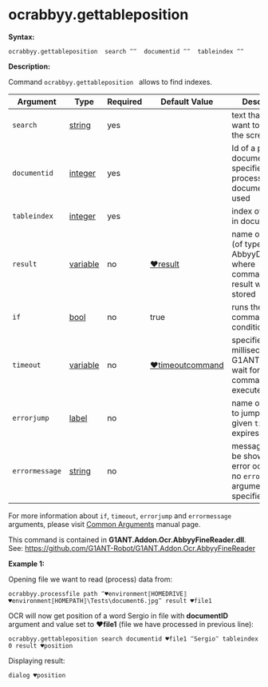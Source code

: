 # ocrabbyy.gettableposition

**Syntax:**

```G1ANT
ocrabbyy.gettableposition  search ‴‴  documentid ‴‴  tableindex ‴‴
```

**Description:**

Command `ocrabbyy.gettableposition ` allows to find indexes.

| Argument | Type | Required | Default Value | Description |
| -------- | ---- | -------- | ------------- | ----------- |
|`search`| [string](https://github.com/G1ANT-Robot/G1ANT.Manual/blob/master/G1ANT-Language/Structures/string.md) | yes |  | text that you want to find in the screen |
|`documentid`| [integer](https://github.com/G1ANT-Robot/G1ANT.Manual/blob/master/G1ANT-Language/Structures/integer.md) | yes |  | Id of a processed document, if not specified last processed document is used |
|`tableindex`| [integer](https://github.com/G1ANT-Robot/G1ANT.Manual/blob/master/G1ANT-Language/Structures/integer.md) | yes | | index of a table in document |
|`result`| [variable](https://github.com/G1ANT-Robot/G1ANT.Manual/blob/master/G1ANT-Language/Special-Characters/variable.md) | no | [♥result](https://github.com/G1ANT-Robot/G1ANT.Manual/blob/master/G1ANT-Language/Common-Arguments.md)  | name of variable (of type AbbyyDocument) where command’s result will be stored  |
|`if`| [bool](https://github.com/G1ANT-Robot/G1ANT.Manual/blob/master/G1ANT-Language/Structures/bool.md) | no | true | runs the command only if condition is true |
|`timeout`| [variable](https://github.com/G1ANT-Robot/G1ANT.Manual/blob/master/G1ANT-Language/Special-Characters/variable.md) | no | [♥timeoutcommand](https://github.com/G1ANT-Robot/G1ANT.Manual/blob/master/G1ANT-Language/Variables/Special-Variables.md)  | specifies time in milliseconds for G1ANT.Robot to wait for the command to be executed |
|`errorjump` | [label](https://github.com/G1ANT-Robot/G1ANT.Manual/blob/master/G1ANT-Language/Structures/label.md) | no | | name of the label to jump to if given `timeout` expires |
|`errormessage`| [string](https://github.com/G1ANT-Robot/G1ANT.Manual/blob/master/G1ANT-Language/Structures/string.md) | no |  | message that will be shown in case error occurs and no `errorjump` argument is specified |

For more information about `if`, `timeout`, `errorjump` and `errormessage` arguments, please visit [Common Arguments](https://github.com/G1ANT-Robot/G1ANT.Manual/blob/master/G1ANT-Language/Common-Arguments.md)  manual page.

This command is contained in **G1ANT.Addon.Ocr.AbbyyFineReader.dll**.
See: https://github.com/G1ANT-Robot/G1ANT.Addon.Ocr.AbbyyFineReader

**Example 1:**

Opening file we want to read (process) data from:

```G1ANT
ocrabbyy.processfile path ‴♥environment⟦HOMEDRIVE⟧♥environment⟦HOMEPATH⟧\Tests\document6.jpg‴ result ♥file1
```

OCR will now get position of a word Sergio in file with **documentID** argument and value set to **♥file1** (file we have processed in previous line):

```G1ANT
ocrabbyy.gettableposition search documentid ♥file1 ‴Sergio‴ tableindex 0 result ♥position
```

Displaying result:

```G1ANT
dialog ♥position 
```


